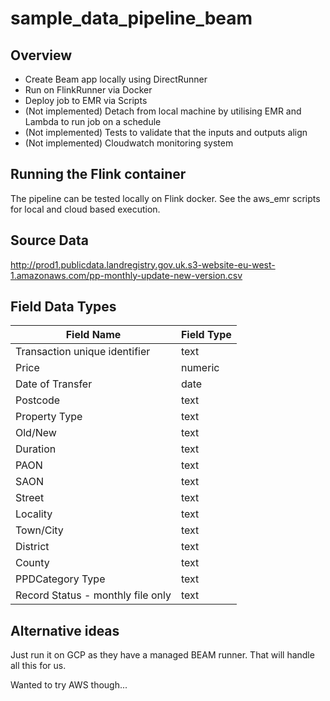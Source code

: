 # sample_data_pipeline_beam

## Overview

- Create Beam app locally using DirectRunner
- Run on FlinkRunner via Docker
- Deploy job to EMR via Scripts
- (Not implemented) Detach from local machine by utilising EMR and Lambda to run job on a schedule
- (Not implemented) Tests to validate that the inputs and outputs align
- (Not implemented) Cloudwatch monitoring system

## Running the Flink container

The pipeline can be tested locally on Flink docker. See the aws_emr scripts for local and cloud based execution.

## Source Data

http://prod1.publicdata.landregistry.gov.uk.s3-website-eu-west-1.amazonaws.com/pp-monthly-update-new-version.csv

## Field Data Types

| Field Name                        | Field Type |
|-----------------------------------|------------|
| Transaction unique identifier     | text       |
| Price                             | numeric    |
| Date of Transfer                  | date       |
| Postcode                          | text       |
| Property Type                     | text       |
| Old/New                           | text       |
| Duration                          | text       |
| PAON                              | text       |
| SAON                              | text       |
| Street                            | text       |
| Locality                          | text       |
| Town/City                         | text       |
| District                          | text       |
| County                            | text       |
| PPDCategory Type                  | text       |
| Record Status - monthly file only | text       |

## Alternative ideas

Just run it on GCP as they have a managed BEAM runner. That will handle all this for us.

Wanted to try AWS though...